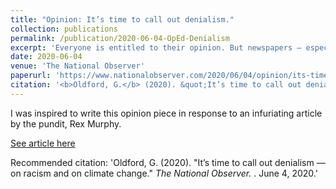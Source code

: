 ```yaml
---
title: "Opinion: It’s time to call out denialism."
collection: publications
permalink: /publication/2020-06-04-OpEd-Denialism
excerpt: 'Everyone is entitled to their opinion. But newspapers — especially mass media outlets — should be held accountable when they propagandize dangerous denialism instead of presenting facts'
date: 2020-06-04
venue: 'The National Observer'
paperurl: 'https://www.nationalobserver.com/2020/06/04/opinion/its-time-call-out-denialism-racism-and-climate-change'
citation: '<b>Oldford, G.</b> (2020). &quot;It’s time to call out denialism — on racism and on climate change.&quot; <i>The National Observer. </i> June 4, 2020.'
---
```

I was inspired to write this opinion piece in response to an infuriating article by the pundit, Rex Murphy. 

[See article here](https://goldford.github.io)

Recommended citation: 'Oldford, G. (2020). &quot;It’s time to call out denialism — on racism and on climate change.&quot; <i>The National Observer. </i>. June 4, 2020.'